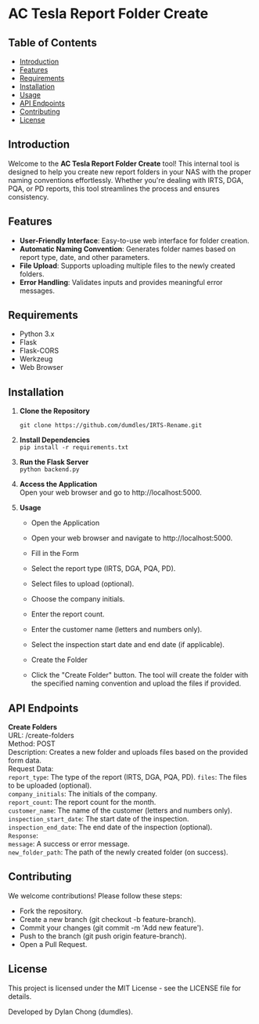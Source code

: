 # AC Tesla Report Folder Create

## Table of Contents

- [Introduction](#introduction)
- [Features](#features)
- [Requirements](#requirements)
- [Installation](#installation)
- [Usage](#usage)
- [API Endpoints](#api-endpoints)
- [Contributing](#contributing)
- [License](#license)

## Introduction

Welcome to the **AC Tesla Report Folder Create** tool! This internal tool is designed to help you create new report folders in your NAS with the proper naming conventions effortlessly. Whether you're dealing with IRTS, DGA, PQA, or PD reports, this tool streamlines the process and ensures consistency.

## Features

- **User-Friendly Interface**: Easy-to-use web interface for folder creation.
- **Automatic Naming Convention**: Generates folder names based on report type, date, and other parameters.
- **File Upload**: Supports uploading multiple files to the newly created folders.
- **Error Handling**: Validates inputs and provides meaningful error messages.

## Requirements

- Python 3.x
- Flask
- Flask-CORS
- Werkzeug
- Web Browser

## Installation

1. **Clone the Repository**
   ```
   git clone https://github.com/dumdles/IRTS-Rename.git   
2. **Install Dependencies**  
```pip install -r requirements.txt```

3. **Run the Flask Server**  
```python backend.py```

4. **Access the Application**  
Open your web browser and go to http://localhost:5000.

5. **Usage**  
   - Open the Application  
   - Open your web browser and navigate to http://localhost:5000.  
   - Fill in the Form  
   - Select the report type (IRTS, DGA, PQA, PD).  
   - Select files to upload (optional).  
   - Choose the company initials.  
   - Enter the report count.  
   - Enter the customer name (letters and numbers only).  
   - Select the inspection start date and end date (if applicable).  
   - Create the Folder  

   - Click the "Create Folder" button. The tool will create the folder with the specified naming convention and upload the files if provided.  

## API Endpoints
**Create Folders**  
URL: /create-folders  
Method: POST  
Description: Creates a new folder and uploads files based on the provided form data.  
Request Data:  
```report_type```: The type of the report (IRTS, DGA, PQA, PD).
```files```: The files to be uploaded (optional).  
```company_initials```: The initials of the company.  
```report_count```: The report count for the month.  
```customer_name```: The name of the customer (letters and numbers only).  
```inspection_start_date```: The start date of the inspection.  
```inspection_end_date```: The end date of the inspection (optional).  
```Response```:  
```message```: A success or error message.  
```new_folder_path```: The path of the newly created folder (on success).

## Contributing
We welcome contributions! Please follow these steps:

- Fork the repository.
- Create a new branch (git checkout -b feature-branch).
- Commit your changes (git commit -m 'Add new feature').
- Push to the branch (git push origin feature-branch).
- Open a Pull Request.

## License
This project is licensed under the MIT License - see the LICENSE file for details.

Developed by Dylan Chong (dumdles).